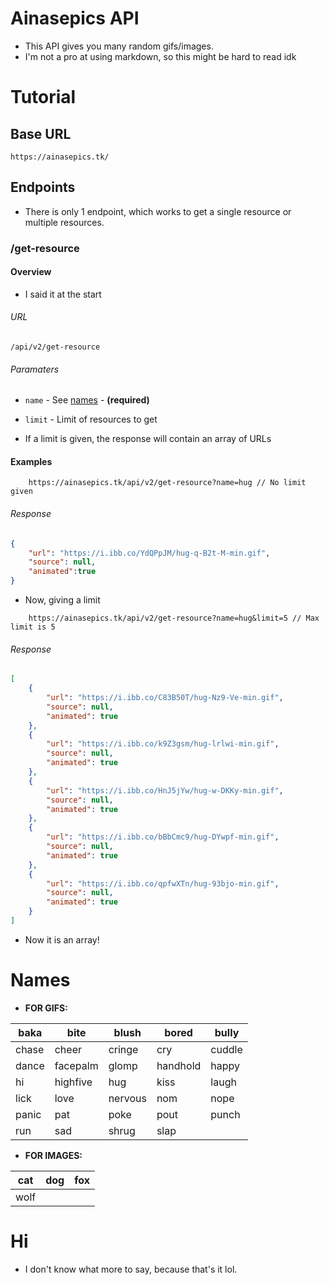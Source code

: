 # Ainasepics API
* This API gives you many random gifs/images.
* I'm not a pro at using markdown, so this might be hard to read idk

# Tutorial
## Base URL
`https://ainasepics.tk/`

## Endpoints
* There is only 1 endpoint, which works to get a single resource or multiple resources.

### /get-resource

#### Overview
* I said it at the start
###### URL
    /api/v2/get-resource
###### Paramaters
* `name`  - See [names](#names) - **(required)**
* `limit` - Limit of resources to get

 * If a limit is given, the response will contain an array of URLs
#### Examples
```
    https://ainasepics.tk/api/v2/get-resource?name=hug // No limit given 
```
###### Response
```json
{
    "url": "https://i.ibb.co/YdQPpJM/hug-q-B2t-M-min.gif",
    "source": null,
    "animated":true
}
```
 * Now, giving a limit
```
    https://ainasepics.tk/api/v2/get-resource?name=hug&limit=5 // Max limit is 5
```
###### Response
```json
[
    {
        "url": "https://i.ibb.co/C83B50T/hug-Nz9-Ve-min.gif",
        "source": null,
        "animated": true
    },
    {
        "url": "https://i.ibb.co/k9Z3gsm/hug-lrlwi-min.gif",
        "source": null,
        "animated": true
    },
    {
        "url": "https://i.ibb.co/HnJ5jYw/hug-w-DKKy-min.gif",
        "source": null,
        "animated": true
    },
    {
        "url": "https://i.ibb.co/bBbCmc9/hug-DYwpf-min.gif",
        "source": null,
        "animated": true
    },
    {
        "url": "https://i.ibb.co/qpfwXTn/hug-93bjo-min.gif",
        "source": null,
        "animated": true
    }
]
```
 * Now it is an array!

# Names
* **FOR GIFS:**

| baka  | bite     | blush   | bored    | bully  |
|-------|----------|---------|----------|--------|
| chase | cheer    | cringe  | cry      | cuddle |
| dance | facepalm | glomp   | handhold | happy  |
| hi    | highfive | hug     | kiss     | laugh  |
| lick  | love     | nervous | nom      | nope   |
| panic | pat      | poke    | pout     | punch  |
| run   | sad      | shrug   | slap     |        |

* **FOR IMAGES:**

| cat  | dog | fox |
|------|-----|-----|
| wolf |     |     |

# Hi
* I don't know what more to say, because that's it lol.